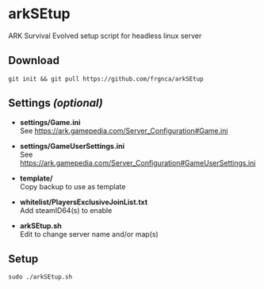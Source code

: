 # arkSEtup
ARK Survival Evolved setup script for headless linux server

## Download
    git init && git pull https://github.com/frgnca/arkSEtup

## Settings *(optional)*
* **settings/Game.ini**  
See https://ark.gamepedia.com/Server_Configuration#Game.ini

* **settings/GameUserSettings.ini**  
See https://ark.gamepedia.com/Server_Configuration#GameUserSettings.ini

* **template/**  
Copy backup to use as template

* **whitelist/PlayersExclusiveJoinList.txt**  
Add steamID64(s) to enable

* **arkSEtup.sh**  
Edit to change server name and/or map(s)

## Setup
    sudo ./arkSEtup.sh
